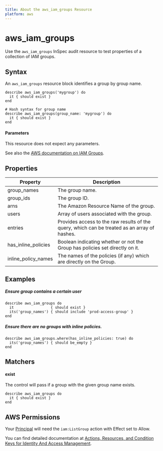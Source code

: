 ```yaml
---
title: About the aws_iam_groups Resource
platform: aws
---
```


# aws\_iam\_groups

Use the `aws_iam_groups` InSpec audit resource to test properties of a collection of IAM groups.

## Syntax

An `aws_iam_groups` resource block identifies a group by group name.

    describe aws_iam_groups('mygroup') do
      it { should exist }
    end

    # Hash syntax for group name
    describe aws_iam_groups(group_name: 'mygroup') do
      it { should exist }
    end
    
#### Parameters

This resource does not expect any parameters.

See also the [AWS documentation on IAM Groups](https://docs.aws.amazon.com/IAM/latest/UserGuide/id_groups.html).

## Properties

|Property              | Description|
| ---                  | --- |
|group\_names          | The group name. |
|group\_ids            | The group ID. |
|arns                  | The Amazon Resource Name of the group. |
|users                 | Array of users associated with the group.  |
|entries               | Provides access to the raw results of the query, which can be treated as an array of hashes. |
|has\_inline\_policies | Boolean indicating whether or not the Group has policies set directly on it. |
|inline\_policy\_names | The names of the policies (if any) which are directly on the Group. |


## Examples

##### Ensure group contains a certain user
    describe aws_iam_groups do
      it                 { should exist }
      its('group_names') { should include 'prod-access-group' }
    end

##### Ensure there are no groups with inline policies.

    describe aws_iam_groups.where(has_inline_policies: true) do
      its('group_names') { should be_empty }
    end

## Matchers

#### exist

The control will pass if a group with the given group name exists.

    describe aws_iam_groups do
      it { should exist }
    end

## AWS Permissions

Your [Principal](https://docs.aws.amazon.com/IAM/latest/UserGuide/intro-structure.html#intro-structure-principal) will need the `iam:ListGroup` action with Effect set to Allow.

You can find detailed documentation at [Actions, Resources, and Condition Keys for Identity And Access Management](https://docs.aws.amazon.com/IAM/latest/UserGuide/list_identityandaccessmanagement.html).
